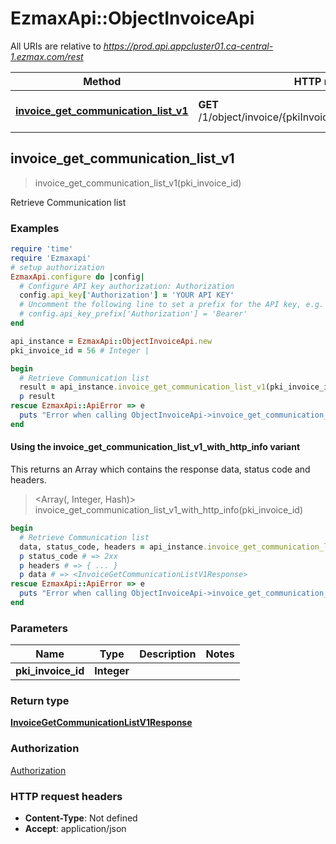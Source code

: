 # EzmaxApi::ObjectInvoiceApi

All URIs are relative to *https://prod.api.appcluster01.ca-central-1.ezmax.com/rest*

| Method | HTTP request | Description |
| ------ | ------------ | ----------- |
| [**invoice_get_communication_list_v1**](ObjectInvoiceApi.md#invoice_get_communication_list_v1) | **GET** /1/object/invoice/{pkiInvoiceID}/getCommunicationList | Retrieve Communication list |


## invoice_get_communication_list_v1

> <InvoiceGetCommunicationListV1Response> invoice_get_communication_list_v1(pki_invoice_id)

Retrieve Communication list



### Examples

```ruby
require 'time'
require 'Ezmaxapi'
# setup authorization
EzmaxApi.configure do |config|
  # Configure API key authorization: Authorization
  config.api_key['Authorization'] = 'YOUR API KEY'
  # Uncomment the following line to set a prefix for the API key, e.g. 'Bearer' (defaults to nil)
  # config.api_key_prefix['Authorization'] = 'Bearer'
end

api_instance = EzmaxApi::ObjectInvoiceApi.new
pki_invoice_id = 56 # Integer | 

begin
  # Retrieve Communication list
  result = api_instance.invoice_get_communication_list_v1(pki_invoice_id)
  p result
rescue EzmaxApi::ApiError => e
  puts "Error when calling ObjectInvoiceApi->invoice_get_communication_list_v1: #{e}"
end
```

#### Using the invoice_get_communication_list_v1_with_http_info variant

This returns an Array which contains the response data, status code and headers.

> <Array(<InvoiceGetCommunicationListV1Response>, Integer, Hash)> invoice_get_communication_list_v1_with_http_info(pki_invoice_id)

```ruby
begin
  # Retrieve Communication list
  data, status_code, headers = api_instance.invoice_get_communication_list_v1_with_http_info(pki_invoice_id)
  p status_code # => 2xx
  p headers # => { ... }
  p data # => <InvoiceGetCommunicationListV1Response>
rescue EzmaxApi::ApiError => e
  puts "Error when calling ObjectInvoiceApi->invoice_get_communication_list_v1_with_http_info: #{e}"
end
```

### Parameters

| Name | Type | Description | Notes |
| ---- | ---- | ----------- | ----- |
| **pki_invoice_id** | **Integer** |  |  |

### Return type

[**InvoiceGetCommunicationListV1Response**](InvoiceGetCommunicationListV1Response.md)

### Authorization

[Authorization](../README.md#Authorization)

### HTTP request headers

- **Content-Type**: Not defined
- **Accept**: application/json

